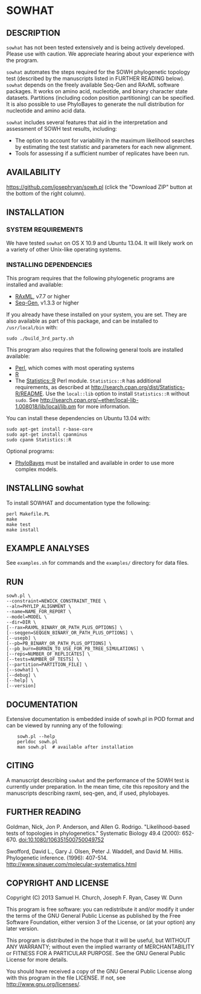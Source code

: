 # SOWHAT


## DESCRIPTION


`sowhat` has not been tested extensively and is being actively developed. Please use with caution. We appreciate hearing about your experience with the program.

`sowhat` automates the steps required for the SOWH phylogenetic topology test (described by the manuscripts listed in FURTHER READING below). `sowhat` depends on the freely available Seq-Gen and RAxML software packages. It works on amino acid, nucleotide, and binary character state datasets. Partitions (including codon position partitioning) can be specified. It is also possible to use PhyloBayes to generate the null distribution for nucleotide and amino acid data. 

`sowhat` includes several features that aid in the interpretation and assessment of SOWH test results, including: 

- The option to account for variability in the maximum likelihood searches by estimating the test statistic and parameters for each new alignment.
- Tools for assessing if a sufficient number of replicates have been run. 


## AVAILABILITY


https://github.com/josephryan/sowh.pl (click the "Download ZIP" button at the bottom of the right column).


## INSTALLATION

### SYSTEM REQUIREMENTS

We have tested `sowhat` on OS X 10.9 and Ubuntu 13.04. It will likely work on a variety of other Unix-like operating systems.

### INSTALLING DEPENDENCIES

This program requires that the following phylogenetic programs are installed and available: 
- [RAxML](https://github.com/stamatak/standard-RAxML), v7.7 or higher 
- [Seq-Gen](http://tree.bio.ed.ac.uk/software/seqgen/), v1.3.3 or higher

If you already have these installed on your system, you are set. They are also available as part of this package, and can be installed to `/usr/local/bin` with:

    sudo ./build_3rd_party.sh


This program also requires that the following general tools are installed available:
- [Perl](http://www.cpan.org/), which comes with most operating systems
- [R](http://www.r-project.org/)
- The [Statistics::R](http://search.cpan.org/dist/Statistics-R/) Perl module. `Statistics::R` has additional requirements, as described at http://search.cpan.org/dist/Statistics-R/README. Use the `local::lib` option to install `Statistics::R` without `sudo`. See http://search.cpan.org/~ether/local-lib-1.008018/lib/local/lib.pm for more information.

You can install these dependencies on Ubuntu 13.04 with:

    sudo apt-get install r-base-core
    sudo apt-get install cpanminus
    sudo cpanm Statistics::R


Optional programs:
- [PhyloBayes](http://www.phylobayes.org) must be installed and available in order to use more complex models.


## INSTALLING sowhat


To install SOWHAT and documentation type the following:

    perl Makefile.PL
    make
    make test
    make install



## EXAMPLE ANALYSES


See `examples.sh` for commands and the `examples/` directory for data files.

## RUN

    sowh.pl \
    --constraint=NEWICK_CONSTRAINT_TREE \
    --aln=PHYLIP_ALIGNMENT \
    --name=NAME_FOR_REPORT \
    --model=MODEL \
    --dir=DIR \
    [--rax=RAXML_BINARY_OR_PATH_PLUS_OPTIONS] \
    [--seqgen=SEQGEN_BINARY_OR_PATH_PLUS_OPTIONS] \
    [--usepb] \
    [--pb=PB_BINARY_OR_PATH_PLUS_OPTIONS] \
    [--pb_burn=BURNIN_TO_USE_FOR_PB_TREE_SIMULATIONS] \
    [--reps=NUMBER_OF_REPLICATES] \
    [--tests=NUMBER_OF_TESTS] \
    [--partition=PARTITION_FILE] \
    [--sowhat] \
    [--debug] \
    [--help] \
    [--version]

## DOCUMENTATION


Extensive documentation is embedded inside of sowh.pl in POD format and
can be viewed by running any of the following:

        sowh.pl --help
        perldoc sowh.pl
        man sowh.pl  # available after installation


## CITING

A manuscript describing `sowhat` and the performance of the SOWH test is currently under preparation. In the mean time, cite this repository and the manuscripts describing raxml, seq-gen, and, if used, phylobayes.


## FURTHER READING


Goldman, Nick, Jon P. Anderson, and Allen G. Rodrigo. "Likelihood-based tests of topologies in phylogenetics." Systematic Biology 49.4 (2000): 652-670. [doi:10.1080/106351500750049752](http://dx.doi.org/10.1080/106351500750049752)

Swofford, David L., Gary J. Olsen, Peter J. Waddell, and David M. Hillis. Phylogenetic inference. (1996): 407-514. http://www.sinauer.com/molecular-systematics.html




## COPYRIGHT AND LICENSE


Copyright (C) 2013 Samuel H. Church, Joseph F. Ryan, Casey W. Dunn

This program is free software: you can redistribute it and/or modify
it under the terms of the GNU General Public License as published by
the Free Software Foundation, either version 3 of the License, or
(at your option) any later version.

This program is distributed in the hope that it will be useful,
but WITHOUT ANY WARRANTY; without even the implied warranty of
MERCHANTABILITY or FITNESS FOR A PARTICULAR PURPOSE.  See the
GNU General Public License for more details.

You should have received a copy of the GNU General Public License
along with this program in the file LICENSE.  If not, see
http://www.gnu.org/licenses/.
